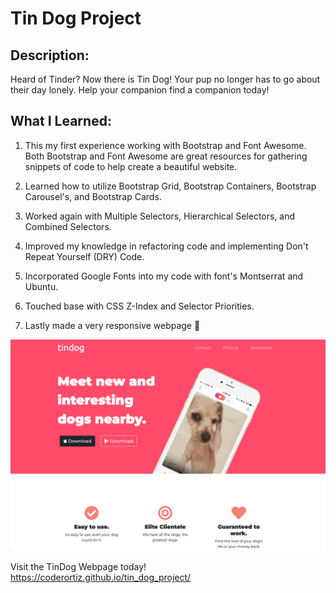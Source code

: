 # Tin Dog Project

## Description:
Heard of Tinder? Now there is Tin Dog! Your pup no longer has to go about their day lonely. Help your companion find a companion today!

## What I Learned:

1. This my first experience working with Bootstrap and Font Awesome. Both Bootstrap and Font Awesome are great resources for gathering snippets of code to help create a beautiful website. 

2. Learned how to utilize Bootstrap Grid, Bootstrap Containers, Bootstrap Carousel's, and Bootstrap Cards.

3. Worked again with Multiple Selectors, Hierarchical Selectors, and Combined Selectors.

4. Improved my knowledge in refactoring code and implementing Don't Repeat Yourself (DRY) Code.

5. Incorporated Google Fonts into my code with font's Montserrat and Ubuntu.

6. Touched base with CSS Z-Index and Selector Priorities.

7. Lastly made a very responsive webpage 🙂



![webpage snapshot](images/tindog_snapshot.png)

Visit the TinDog Webpage today! https://coderortiz.github.io/tin_dog_project/